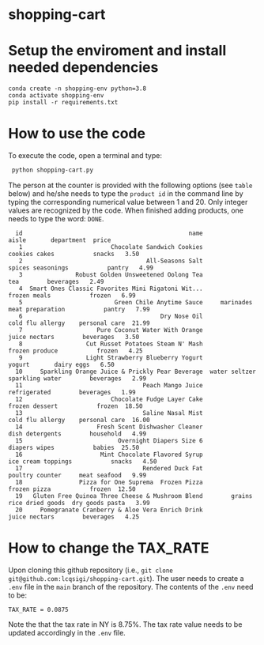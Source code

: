 # shopping-cart

# Setup the enviroment and install needed dependencies

`conda create -n shopping-env python=3.8`  
`conda activate shopping-env`  
`pip install -r requirements.txt`  

# How to use the code

To execute the code, open a terminal and type:
 
```sh
 python shopping-cart.py
```

The person at the counter is provided with the following options (see `table` below) 
and he/she needs to type the `product id` in the command line by typing the corresponding
numerical value between 1 and 20. Only integer values are recognized by the
code. When finished adding products, one needs to type the word: `DONE`.

`  id                                               name                          aisle       department  price`  
`   1                         Chocolate Sandwich Cookies                  cookies cakes           snacks   3.50`  
`   2                                   All-Seasons Salt              spices seasonings           pantry   4.99`  
`   3               Robust Golden Unsweetened Oolong Tea                            tea        beverages   2.49`  
`   4  Smart Ones Classic Favorites Mini Rigatoni Wit...                   frozen meals           frozen   6.99`  
`   5                          Green Chile Anytime Sauce     marinades meat preparation           pantry   7.99`  
`   6                                       Dry Nose Oil               cold flu allergy    personal care  21.99`  
`   7                     Pure Coconut Water With Orange                  juice nectars        beverages   3.50`  
`   8                  Cut Russet Potatoes Steam N' Mash                 frozen produce           frozen   4.25`  
`   9                  Light Strawberry Blueberry Yogurt                         yogurt       dairy eggs   6.50`  
`  10     Sparkling Orange Juice & Prickly Pear Beverage  water seltzer sparkling water        beverages   2.99`  
`  11                                  Peach Mango Juice                   refrigerated        beverages   1.99`  
`  12                         Chocolate Fudge Layer Cake                 frozen dessert           frozen  18.50`  
`  13                                  Saline Nasal Mist               cold flu allergy    personal care  16.00`  
`  14                     Fresh Scent Dishwasher Cleaner                dish detergents        household   4.99`  
`  15                           Overnight Diapers Size 6                  diapers wipes           babies  25.50`  
`  16                      Mint Chocolate Flavored Syrup             ice cream toppings           snacks   4.50`  
`  17                                  Rendered Duck Fat                poultry counter     meat seafood   9.99`  
`  18                Pizza for One Suprema  Frozen Pizza                   frozen pizza           frozen  12.50`  
`  19   Gluten Free Quinoa Three Cheese & Mushroom Blend        grains rice dried goods  dry goods pasta   3.99`  
`  20     Pomegranate Cranberry & Aloe Vera Enrich Drink                  juice nectars        beverages   4.25`  

# How to change the TAX_RATE

Upon cloning this github repository (i.e., `git clone
git@github.com:lcqsigi/shopping-cart.git`). The user needs to create a `.env`
file in the `main` branch of the repository. The contents of the `.env` need to
be:

`TAX_RATE = 0.0875`  

Note the that the tax rate in NY is 8.75%. The tax rate value needs to be
updated accordingly in the `.env` file.
